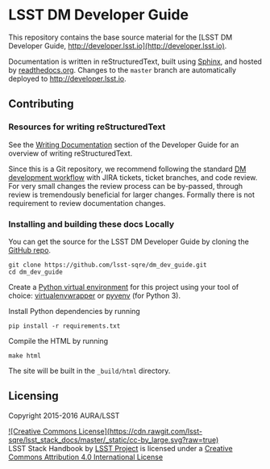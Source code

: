 # LSST DM Developer Guide

This repository contains the base source material for the [LSST DM Developer Guide, http://developer.lsst.io](http://developer.lsst.io).

Documentation is written in reStructuredText, built using [Sphinx](http://sphinx-doc.org), and hosted by [readthedocs.org](http://readthedocs.org).
Changes to the `master` branch are automatically deployed to http://developer.lsst.io.

## Contributing

### Resources for writing reStructuredText

See the [Writing Documentation](#) section of the Developer Guide for an overview of writing reStructuredText.

Since this is a Git repository, we recommend following the standard [DM development workflow](#) with JIRA tickets, ticket branches, and code review.
For very small changes the review process can be by-passed, through review is tremendously beneficial for larger changes.
Formally there is not requirement to review documentation changes.

### Installing and building these docs Locally

You can get the source for the LSST DM Developer Guide by cloning the [GitHub repo](https://github.com/lsst-sqre/dm_dev_guide).

```
git clone https://github.com/lsst-sqre/dm_dev_guide.git
cd dm_dev_guide
```

Create a [Python virtual environment](http://docs.python-guide.org/en/latest/dev/virtualenvs/) for this project using your tool of choice: [virtualenvwrapper](http://virtualenvwrapper.readthedocs.org/en/latest/) or [pyvenv](https://docs.python.org/3.5/library/venv.html) (for Python 3).

Install Python dependencies by running

```
pip install -r requirements.txt
```

Compile the HTML by running

```
make html
```

The site will be built in the `_build/html` directory.

## Licensing

Copyright 2015-2016 AURA/LSST

<a rel="license" href="http://creativecommons.org/licenses/by/4.0/">
![Creative Commons License](https://cdn.rawgit.com/lsst-sqre/lsst_stack_docs/master/_static/cc-by_large.svg?raw=true)
</a><br /><span xmlns:dct="http://purl.org/dc/terms/" property="dct:title">LSST Stack Handbook</span> by <a xmlns:cc="http://creativecommons.org/ns#" href="http://docs.lsst.codes" property="cc:attributionName" rel="cc:attributionURL">LSST Project</a> is licensed under a <a rel="license" href="http://creativecommons.org/licenses/by/4.0/">Creative Commons Attribution 4.0 International License</a>
